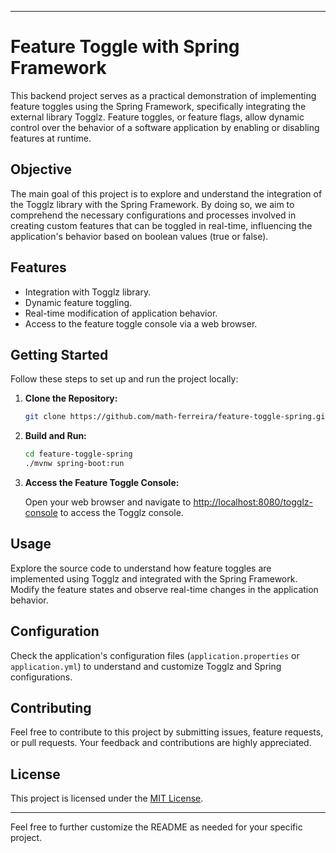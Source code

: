 

---

# Feature Toggle with Spring Framework

This backend project serves as a practical demonstration of implementing feature toggles using the Spring Framework, specifically integrating the external library Togglz. Feature toggles, or feature flags, allow dynamic control over the behavior of a software application by enabling or disabling features at runtime.

## Objective

The main goal of this project is to explore and understand the integration of the Togglz library with the Spring Framework. By doing so, we aim to comprehend the necessary configurations and processes involved in creating custom features that can be toggled in real-time, influencing the application's behavior based on boolean values (true or false).

## Features

- Integration with Togglz library.
- Dynamic feature toggling.
- Real-time modification of application behavior.
- Access to the feature toggle console via a web browser.

## Getting Started

Follow these steps to set up and run the project locally:

1. **Clone the Repository:**

   ```bash
   git clone https://github.com/math-ferreira/feature-toggle-spring.git
   ```

2. **Build and Run:**

   ```bash
   cd feature-toggle-spring
   ./mvnw spring-boot:run
   ```

3. **Access the Feature Toggle Console:**

   Open your web browser and navigate to [http://localhost:8080/togglz-console](http://localhost:8080/togglz-console) to access the Togglz console.

## Usage

Explore the source code to understand how feature toggles are implemented using Togglz and integrated with the Spring Framework. Modify the feature states and observe real-time changes in the application behavior.

## Configuration

Check the application's configuration files (`application.properties` or `application.yml`) to understand and customize Togglz and Spring configurations.

## Contributing

Feel free to contribute to this project by submitting issues, feature requests, or pull requests. Your feedback and contributions are highly appreciated.

## License

This project is licensed under the [MIT License](LICENSE).

---

Feel free to further customize the README as needed for your specific project.
